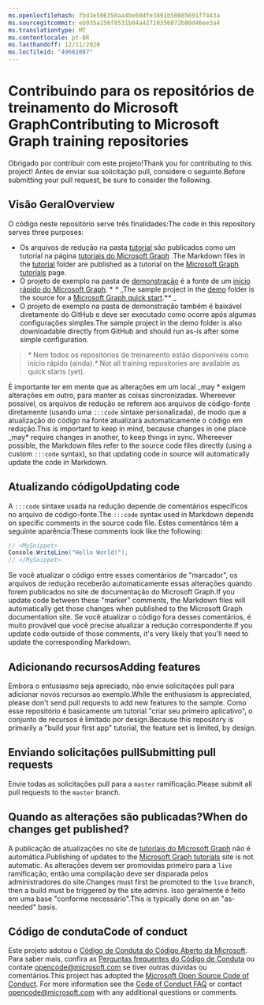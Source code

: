 ```yaml
---
ms.openlocfilehash: fbd3e506358aa4be60dfe3891b50085691f7443a
ms.sourcegitcommit: eb935a250f8531b04a42710356072b80d46ee3a4
ms.translationtype: MT
ms.contentlocale: pt-BR
ms.lasthandoff: 12/11/2020
ms.locfileid: "49661087"
---
```

# <a name="contributing-to-microsoft-graph-training-repositories"></a><span data-ttu-id="7a1ed-101">Contribuindo para os repositórios de treinamento do Microsoft Graph</span><span class="sxs-lookup"><span data-stu-id="7a1ed-101">Contributing to Microsoft Graph training repositories</span></span>

<span data-ttu-id="7a1ed-102">Obrigado por contribuir com este projeto!</span><span class="sxs-lookup"><span data-stu-id="7a1ed-102">Thank you for contributing to this project!</span></span> <span data-ttu-id="7a1ed-103">Antes de enviar sua solicitação pull, considere o seguinte.</span><span class="sxs-lookup"><span data-stu-id="7a1ed-103">Before submitting your pull request, be sure to consider the following.</span></span>

## <a name="overview"></a><span data-ttu-id="7a1ed-104">Visão Geral</span><span class="sxs-lookup"><span data-stu-id="7a1ed-104">Overview</span></span>

<span data-ttu-id="7a1ed-105">O código neste repositório serve três finalidades:</span><span class="sxs-lookup"><span data-stu-id="7a1ed-105">The code in this repository serves three purposes:</span></span>

- <span data-ttu-id="7a1ed-106">Os arquivos de redução na pasta [tutorial](/tutorial) são publicados como um tutorial na página [tutoriais do Microsoft Graph](https://docs.microsoft.com/graph/tutorials) .</span><span class="sxs-lookup"><span data-stu-id="7a1ed-106">The Markdown files in the [tutorial](/tutorial) folder are published as a tutorial on the [Microsoft Graph tutorials](https://docs.microsoft.com/graph/tutorials) page.</span></span>
- <span data-ttu-id="7a1ed-107">O projeto de exemplo na pasta de [demonstração](/demo) é a fonte de um [início rápido do Microsoft Graph](https://developer.microsoft.com/graph/quick-start). \* *\** _</span><span class="sxs-lookup"><span data-stu-id="7a1ed-107">The sample project in the [demo](/demo) folder is the source for a [Microsoft Graph quick start](https://developer.microsoft.com/graph/quick-start).\**\** _</span></span>
- <span data-ttu-id="7a1ed-108">O projeto de exemplo na pasta de demonstração também é baixável diretamente do GitHub e deve ser executado como ocorre após algumas configurações simples.</span><span class="sxs-lookup"><span data-stu-id="7a1ed-108">The sample project in the demo folder is also downloadable directly from GitHub and should run as-is after some simple configuration.</span></span>

> <span data-ttu-id="7a1ed-109">_*\**_ Nem todos os repositórios de treinamento estão disponíveis como início rápido (ainda).</span><span class="sxs-lookup"><span data-stu-id="7a1ed-109">_*\**_ Not all training repositories are available as quick starts (yet).</span></span>

<span data-ttu-id="7a1ed-110">É importante ter em mente que as alterações em um local _may \* exigem alterações em outro, para manter as coisas sincronizadas. Whereever possível, os arquivos de redução se referem aos arquivos de código-fonte diretamente (usando uma `:::code` sintaxe personalizada), de modo que a atualização do código na fonte atualizará automaticamente o código em redução.</span><span class="sxs-lookup"><span data-stu-id="7a1ed-110">This is important to keep in mind, because changes in one place _may\* require changes in another, to keep things in sync. Whereever possible, the Markdown files refer to the source code files directly (using a custom `:::code` syntax), so that updating code in source will automatically update the code in Markdown.</span></span>

## <a name="updating-code"></a><span data-ttu-id="7a1ed-111">Atualizando código</span><span class="sxs-lookup"><span data-stu-id="7a1ed-111">Updating code</span></span>

<span data-ttu-id="7a1ed-112">A `:::code` sintaxe usada na redução depende de comentários específicos no arquivo de código-fonte.</span><span class="sxs-lookup"><span data-stu-id="7a1ed-112">The `:::code` syntax used in Markdown depends on specific comments in the source code file.</span></span> <span data-ttu-id="7a1ed-113">Estes comentários têm a seguinte aparência:</span><span class="sxs-lookup"><span data-stu-id="7a1ed-113">These comments look like the following:</span></span>

```csharp
// <MySnippet>
Console.WriteLine("Hello World!");
// </MySnippet>
```

<span data-ttu-id="7a1ed-114">Se você atualizar o código entre esses comentários de "marcador", os arquivos de redução receberão automaticamente essas alterações quando forem publicados no site de documentação do Microsoft Graph.</span><span class="sxs-lookup"><span data-stu-id="7a1ed-114">If you update code between these "marker" comments, the Markdown files will automatically get those changes when published to the Microsoft Graph documentation site.</span></span> <span data-ttu-id="7a1ed-115">Se você atualizar o código fora desses comentários, é muito provável que você precise atualizar a redução correspondente.</span><span class="sxs-lookup"><span data-stu-id="7a1ed-115">If you update code outside of those comments, it's very likely that you'll need to update the corresponding Markdown.</span></span>

## <a name="adding-features"></a><span data-ttu-id="7a1ed-116">Adicionando recursos</span><span class="sxs-lookup"><span data-stu-id="7a1ed-116">Adding features</span></span>

<span data-ttu-id="7a1ed-117">Embora o entusiasmo seja apreciado, não envie solicitações pull para adicionar novos recursos ao exemplo.</span><span class="sxs-lookup"><span data-stu-id="7a1ed-117">While the enthusiasm is appreciated, please don't send pull requests to add new features to the sample.</span></span> <span data-ttu-id="7a1ed-118">Como esse repositório é basicamente um tutorial "criar seu primeiro aplicativo", o conjunto de recursos é limitado por design.</span><span class="sxs-lookup"><span data-stu-id="7a1ed-118">Because this repository is primarily a "build your first app" tutorial, the feature set is limited, by design.</span></span>

## <a name="submitting-pull-requests"></a><span data-ttu-id="7a1ed-119">Enviando solicitações pull</span><span class="sxs-lookup"><span data-stu-id="7a1ed-119">Submitting pull requests</span></span>

<span data-ttu-id="7a1ed-120">Envie todas as solicitações pull para a `master` ramificação.</span><span class="sxs-lookup"><span data-stu-id="7a1ed-120">Please submit all pull requests to the `master` branch.</span></span>

## <a name="when-do-changes-get-published"></a><span data-ttu-id="7a1ed-121">Quando as alterações são publicadas?</span><span class="sxs-lookup"><span data-stu-id="7a1ed-121">When do changes get published?</span></span>

<span data-ttu-id="7a1ed-122">A publicação de atualizações no site de [tutoriais do Microsoft Graph](https://docs.microsoft.com/graph/tutorials) não é automática.</span><span class="sxs-lookup"><span data-stu-id="7a1ed-122">Publishing of updates to the [Microsoft Graph tutorials](https://docs.microsoft.com/graph/tutorials) site is not automatic.</span></span> <span data-ttu-id="7a1ed-123">As alterações devem ser promovidas primeiro para a `live` ramificação, então uma compilação deve ser disparada pelos administradores do site.</span><span class="sxs-lookup"><span data-stu-id="7a1ed-123">Changes must first be promoted to the `live` branch, then a build must be triggered by the site admins.</span></span> <span data-ttu-id="7a1ed-124">Isso geralmente é feito em uma base "conforme necessário".</span><span class="sxs-lookup"><span data-stu-id="7a1ed-124">This is typically done on an "as-needed" basis.</span></span>

## <a name="code-of-conduct"></a><span data-ttu-id="7a1ed-125">Código de conduta</span><span class="sxs-lookup"><span data-stu-id="7a1ed-125">Code of conduct</span></span>

<span data-ttu-id="7a1ed-p106">Este projeto adotou o [Código de Conduta do Código Aberto da Microsoft](https://opensource.microsoft.com/codeofconduct/). Para saber mais, confira as [Perguntas frequentes do Código de Conduta](https://opensource.microsoft.com/codeofconduct/faq/) ou contate [opencode@microsoft.com](mailto:opencode@microsoft.com) se tiver outras dúvidas ou comentários.</span><span class="sxs-lookup"><span data-stu-id="7a1ed-p106">This project has adopted the [Microsoft Open Source Code of Conduct](https://opensource.microsoft.com/codeofconduct/). For more information see the [Code of Conduct FAQ](https://opensource.microsoft.com/codeofconduct/faq/) or contact [opencode@microsoft.com](mailto:opencode@microsoft.com) with any additional questions or comments.</span></span>
